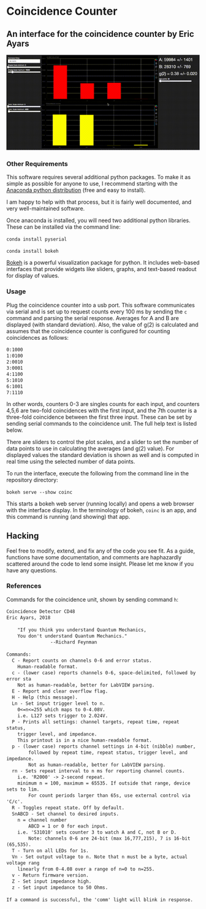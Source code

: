 # Coincidence Counter
## An interface for the coincidence counter by Eric Ayars

![Gif](https://github.com/amcdawes/coincidence/raw/master/screenshot.gif)

### Other Requirements

This software requires several additional python packages. To make it as simple as possible for anyone to use, I recommend starting with the [Anaconda python distribution](https://www.anaconda.com/download/) (free and easy to install).

I am happy to help with that process, but it is fairly well documented, and very well-maintained software.

Once anaconda is installed, you will need two additional python libraries. These can be installed via the command line:

`conda install pyserial`

`conda install bokeh`

[Bokeh](https://bokeh.pydata.org/en/latest/) is a powerful visualization package for python. It includes web-based interfaces that provide widgets like sliders, graphs, and text-based readout for display of values.

### Usage

Plug the coincidence counter into a usb port. This software communicates via serial and is set up to request counts every 100 ms by sending the `c` command and parsing the serial response. Averages for A and B are displayed (with standard deviation). Also, the value of g(2) is calculated and assumes that the coincidence counter is configured for counting coincidences as follows:
```
0:1000
1:0100
2:0010
3:0001
4:1100
5:1010
6:1001
7:1110
```
In other words, counters 0-3 are singles counts for each input, and counters 4,5,6 are two-fold coincidences with the first input, and the 7th counter is a three-fold coincidence between the first three input. These can be set by sending serial commands to the coincidence unit. The full help text is listed below.

There are sliders to control the plot scales, and a slider to set the number of data points to use in calculating the averages (and g(2) value). For displayed values the standard deviation is shown as well and is computed in real time using the selected number of data points.

To run the interface, execute the following from the command line in the repository directory:

`bokeh serve --show coinc`

This starts a bokeh web server (running locally) and opens a web browser with the interface display. In the terminology of bokeh, `coinc` is an app, and this command is running (and showing) that app.

## Hacking

Feel free to modify, extend, and fix any of the code you see fit. As a guide, functions have some documentation, and comments are haphazardly scattered around the code to lend some insight. Please let me know if you have any questions.

### References

Commands for the coincidence unit, shown by sending command `h`:
```
Coincidence Detector CD48
Eric Ayars, 2018

    "If you think you understand Quantum Mechanics,
    You don't understand Quantum Mechanics."
                --Richard Feynman

Commands:
  C - Report counts on channels 0-6 and error status.
    Human-readable format.
  c - (lower case) reports channels 0-6, space-delimited, followed by error sta
    Not as human-readable, better for LabVIEW parsing.
  E - Report and clear overflow flag.
  H - Help (this message).
  Ln - Set input trigger level to n.
    0<=n<=255 which maps to 0-4.08V.
    i.e. L127 sets trigger to 2.024V.
  P - Prints all settings: channel targets, repeat time, repeat status,
    trigger level, and impedance.
    This printout is in a nice human-readable format.
  p - (lower case) reports channel settings in 4-bit (nibble) number,
        followed by repeat time, repeat status, trigger level, and impedance.
        Not as human-readable, better for LabVIEW parsing.
  rn - Sets repeat interval to n ms for reporting channel counts.
    i.e. 'R2000' -> 2-second repeat.
    minimum n = 100, maximum = 65535. If outside that range, device sets to lim.
        For count periods larger than 65s, use external control via 'C/c'.
  R - Toggles repeat state. Off by default.
  SnABCD - Set channel to desired inputs.
    n = channel number
        ABCD = 1 or 0 for each input.
    i.e. 'S31010' sets counter 3 to watch A and C, not B or D.
        Note: channels 0-6 are 24-bit (max 16,777,215), 7 is 16-bit (65,535).
  T - Turn on all LEDs for 1s.
  Vn - Set output voltage to n. Note that n must be a byte, actual voltage rang
    linearly from 0-4.08 over a range of n=0 to n=255.
  v - Return firmware version.
  Z - Set input impedance high.
  z - Set input impedance to 50 Ohms.

If a command is successful, the 'comm' light will blink in response.
```
